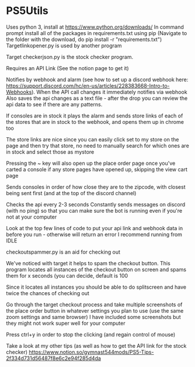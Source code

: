 # PS5Utils
 
Uses python 3, install at https://www.python.org/downloads/
In command prompt install all of the packages in requirements.txt using pip (Navigate to the folder with the download, do pip install -r "requirements.txt")
Targetlinkopener.py is used by another program

Target checkerjson.py is the stock checker program. 

Requires an API Link (See the notion page to get it)

Notifies by webhook and alarm (see how to set up a discord webhook here: https://support.discord.com/hc/en-us/articles/228383668-Intro-to-Webhooks). 
When the API call changes it immediately notifies via webhook
Also saves the api changes as a text file - after the drop you can review the api data to see if there are any patterns.

If consoles are in stock it plays the alarm and sends store links of each of the stores that are in stock to the webhook, and opens them up in chrome too

The store links are nice since you can easily click set to my store on the page and then try that store, no need to manually search for which ones are in stock and select those as mystore

Pressing the ~ key will also open up the place order page once you've carted a console if any store pages have opened up, skipping the view cart page

Sends consoles in order of how close they are to the zipcode, with closest being sent first (and at the top of the discord channel)

Checks the api every 2-3 seconds
Constantly sends messages on discord (with no ping) so that you can make sure the bot is running even if you're not at your computer

Look at the top few lines of code to put your api link and webhook data in before you run - otherwise will return an error
I recommend running from IDLE


checkoutspammer.py is an aid for checking out

We've noticed with target it helps to spam the checkout button. This program locates all instances of the checkout button on screen and spams them for x seconds (you can decide, default is 100

Since it locates all instances you should be able to do splitscreen and have twice the chances of checking out

Go through the target checkout process and take multiple screenshots of the place order button in whatever settings you plan to use (use the same zoom settings and same browser)
I have included some screenshots but they might not work super well for your computer

Press ctrl+y in order to stop the clicking (and regain control of mouse)


Take a look at my other tips (as well as how to get the API link for the stock checker) https://www.notion.so/gymnast544mods/PS5-Tips-2f334d731d56487f8e6c2e94f285d4da
